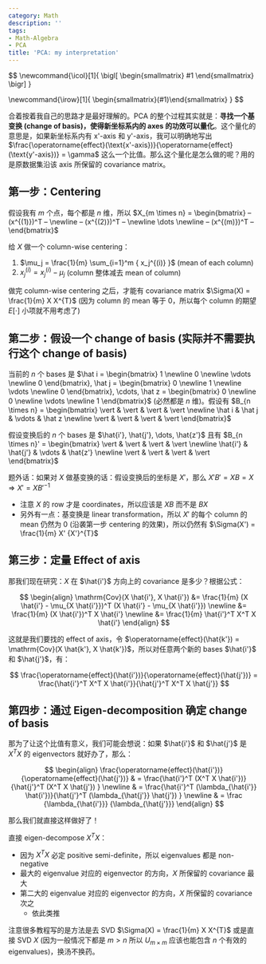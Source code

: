 ```yaml
---
category: Math
description: ''
tags:
- Math-Algebra
- PCA
title: 'PCA: my interpretation'
---
```


$$
\newcommand{\icol}[1]{
  \bigl[ \begin{smallmatrix} #1 \end{smallmatrix} \bigr]
}

\newcommand{\irow}[1]{
  \begin{smallmatrix}(#1)\end{smallmatrix}
}
$$

合着按着我自己的思路才是最好理解的。PCA 的整个过程其实就是：**寻找一个基变换 (change of basis)，使得新坐标系内的 axes 的功效可以量化**。这个量化的意思是，如果新坐标系内有 x'-axis 和 y'-axis，我可以明确地写出 $\frac{\operatorname{effect}(\text{x'-axis})}{\operatorname{effect}(\text{y'-axis})} = \gamma$ 这么一个比值。那么这个量化是怎么做的呢？用的是原数据集沿该 axis 所保留的 covariance matrix。

## 第一步：Centering

假设我有 $m$ 个点，每个都是 $n$ 维，所以 $X_{m \times n} = \begin{bmatrix} – (x^{(1)})^T – \newline – (x^{(2)})^T – \newline \dots \newline – (x^{(m)})^T – \end{bmatrix}$

给 $X$ 做一个 column-wise centering：

1. $\mu_j =  \frac{1}{m} \sum_{i=1}^m { x_j^{(i)} }$ (mean of each column)
2. $x_j^{(i)} = x_j^{(i)} - \mu_j$ (column 整体减去 mean of column)

做完 column-wise centering 之后，才能有 covariance matrix $\Sigma(X) = \frac{1}{m} X X^{T}$ (因为 column 的 mean 等于 0，所以每个 column 的期望 $E[\cdot]$ 小项就不用考虑了)

## 第二步：假设一个 change of basis (实际并不需要执行这个 change of basis)

当前的 $n$ 个 bases 是 $\hat i = \begin{bmatrix} 1 \newline 0 \newline \vdots \newline 0 \end{bmatrix}, \hat j = \begin{bmatrix} 0 \newline 1 \newline \vdots \newline 0 \end{bmatrix}, \cdots, \hat z = \begin{bmatrix} 0 \newline 0 \newline \vdots \newline 1 \end{bmatrix}$ (必然都是 $n$ 维)。假设有 $B_{n \times n} = \begin{bmatrix} \vert & \vert & \vert & \vert \newline \hat i & \hat j & \vdots & \hat z \newline \vert & \vert & \vert & \vert \end{bmatrix}$

假设变换后的 $n$ 个 bases 是 $\hat{i'}, \hat{j'}, \dots, \hat{z'}$ 且有 $B_{n \times n}' = \begin{bmatrix} \vert & \vert & \vert & \vert \newline \hat{i'} & \hat{j'} & \vdots & \hat{z'} \newline \vert & \vert & \vert & \vert \end{bmatrix}$

题外话：如果对 $X$ 做基变换的话：假设变换后的坐标是 $X'$，那么 $X'B' = XB = X \Rightarrow X' = XB'^{-1}$

- 注意 $X$ 的 row 才是 coordinates，所以应该是 $XB$ 而不是 $BX$
- 另外有一点：基变换是 linear transformation，所以 $X'$ 的每个 column 的 mean 仍然为 0 (沿袭第一步 centering 的效果)，所以仍然有 $\Sigma(X') = \frac{1}{m} X' {X'}^{T}$

## 第三步：定量 Effect of axis

那我们现在研究：$X$ 在 $\hat{i'}$ 方向上的 covariance 是多少？根据公式：

$$
\begin{align}
\mathrm{Cov}(X \hat{i'}, X \hat{i'}) &= \frac{1}{m} (X \hat{i'} - \mu_{X \hat{i'}})^T (X \hat{i'} - \mu_{X \hat{i'}}) \newline
                                     &= \frac{1}{m} (X \hat{i'})^T X \hat{i'} \newline
                                     &= \frac{1}{m} \hat{i'}^T X^T X \hat{i'}
\end{align}                                                               
$$

这就是我们要找的 effect of axis，令 $\operatorname{effect}(\hat{k'}) = \mathrm{Cov}(X \hat{k'}, X \hat{k'})$，所以对任意两个新的 bases $\hat{i'}$ 和 $\hat{j'}$，有：

$$
\frac{\operatorname{effect}(\hat{i'})}{\operatorname{effect}(\hat{j'})} = \frac{\hat{i'}^T X^T X \hat{i'}}{\hat{j'}^T X^T X \hat{j'}}
$$

## 第四步：通过 Eigen-decomposition 确定 change of basis

那为了让这个比值有意义，我们可能会想说：如果 $\hat{i'}$ 和 $\hat{j'}$ 是 $X^T X$ 的 eigenvectors 就好办了，那么：

$$
\begin{align}
\frac{\operatorname{effect}(\hat{i'})}{\operatorname{effect}(\hat{j'})} & = \frac{\hat{i'}^T (X^T X \hat{i'})}{\hat{j'}^T (X^T X \hat{j'}) } \newline
                                                                        & = \frac{\hat{i'}^T (\lambda_{\hat{i'}} \hat{i'})}{\hat{j'}^T (\lambda_{\hat{j'}} \hat{j'}) } \newline
                                                                        & = \frac {\lambda_{\hat{i'}}} {\lambda_{\hat{j'}}}
\end{align}   
$$

那么我们就直接这样做好了！

直接 eigen-decompose $X^T X$：

- 因为 $X^T X$ 必定 positive semi-definite，所以 eigenvalues 都是 non-negative
- 最大的 eigenvalue 对应的 eigenvector 的方向，$X$ 所保留的 covariance 最大
- 第二大的 eigenvalue 对应的 eigenvector 的方向，$X$ 所保留的 covariance 次之
    - 依此类推

注意很多教程写的是方法是去 SVD $\Sigma(X) = \frac{1}{m} X X^{T}$ 或是直接 SVD $X$ (因为一般情况下都是 $m > n$ 所以 $U_{m \times m}$ 应该也能包含 $n$ 个有效的 eigenvalues)，换汤不换药。